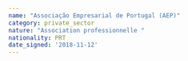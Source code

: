```yaml
---
name: "Associação Empresarial de Portugal (AEP)"
category: private_sector
nature: "Association professionnelle "
nationality: PRT
date_signed: '2018-11-12'
---
```

    